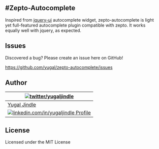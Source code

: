 #Zepto-Autocomplete
-------------------

Inspired from [jquery-ui](http://api.jqueryui.com/) autocomplete widget, zepto-autocomplete is light yet full-featured autocomplete plugin compatible with zepto. It works equally well with jquery, as expected.

Issues
------

Discovered a bug? Please create an issue here on GitHub!

https://github.com/yugal/zepto-autocomplete/issues

Author
------
| [![twitter/yugaljindle](https://www.gravatar.com/avatar/19c28676f977300166c0f35f41a9aae0?s=90)](http://twitter.com/yugaljindle "Follow @yugaljindle on Twitter") |
|---|
| [Yugal Jindle](http://stackoverflow.com/users/731963/yugal-jindle "Stackoverflow !") |
| [![linkedin.com/in/yugaljindle](http://s.c.lnkd.licdn.com/scds/common/u/img/webpromo/btn_in_20x15.png) Profile](http://www.linkedin.com/in/yugaljindle "Connect on LinkedIn") |

License
-------

Licensed under the MIT License
